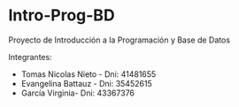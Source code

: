 # Intro-Prog-BD
Proyecto de Introducción a la Programación y Base de Datos


Integrantes: 

- Tomas Nicolas Nieto - Dni: 41481655 
- Evangelina Battauz - Dni: 35452615 
- García Virginia- Dni: 43367376
